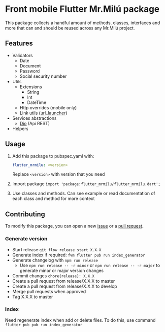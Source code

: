 # Front mobile Flutter Mr.Milú package

This package collects a handful amount of methods, classes, interfaces and more that can and should be reused across any Mr.Milú project.

## Features

- Validators
  - Date
  - Document
  - Password
  - Social security number
- Utils
  - Extensions
    - String
    - Int
    - DateTime
  - Http overrides (mobile only)
  - Link utils ([url_launcher](https://pub.dev/packages/url_launcher))
- Services abstractions
  - [Dio](https://pub.dev/packages/dio) (Api REST)
- Helpers

## Usage

1. Add this package to pubspec.yaml with:

    ```yaml
    flutter_mrmilu: <version>
    ```

    Replace `<version>` with version that you need

2. Import package `import 'package:flutter_mrmilu/flutter_mrmilu.dart';`
3. Use classes and methods. Can see example or read documentation of each class and method for more context

## Contributing

To modify this package, you can open a new [issue](https://github.com/mrmilu/flutter_mrmilu/issues/new/choose) or a [pull request](https://github.com/mrmilu/flutter_mrmilu/compare).

### Generate version

- Start release `git flow release start X.X.X`
- Generate index if required: `fvm flutter pub run index_generator`
- Generate changelog with `npm run release`
  - Use `npm run release -- -r minor` or `npm run release -- -r major` to generate minor or major version changes
- Commit changes `chore(release): X.X.X`
- Create a pull request from release/X.X.X to master
- Create a pull request from release/X.X.X to develop
- Merge pull requests when approved
- Tag X.X.X to master

### Index

Need regenerate index when add or delete files. To do this, use command `flutter pub pub run index_generator`
